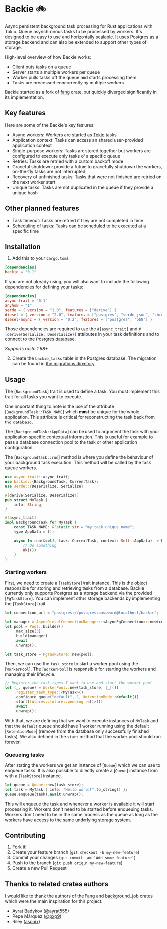 # Backie 🚲

Async persistent background task processing for Rust applications with Tokio. Queue asynchronous tasks
to be processed by workers. It's designed to be easy to use and horizontally scalable. It uses Postgres as
a storage backend and can also be extended to support other types of storage.

High-level overview of how Backie works:
- Client puts tasks on a queue
- Server starts a multiple workers per queue
- Worker pulls tasks off the queue and starts processing them
- Tasks are processed concurrently by multiple workers

Backie started as a fork of
[fang](https://github.com/ayrat555/fang) crate, but quickly diverged significantly in its implementation.

## Key features

Here are some of the Backie's key features:

- Async workers: Workers are started as [Tokio](https://tokio.rs/) tasks
- Application context: Tasks can access an shared user-provided application context
- Single-purpose workers: Tasks are stored together but workers are configured to execute only tasks of a specific queue
- Retries: Tasks are retried with a custom backoff mode
- Graceful shutdown: provide a future to gracefully shutdown the workers, on-the-fly tasks are not interrupted
- Recovery of unfinished tasks: Tasks that were not finished are retried on the next worker start
- Unique tasks: Tasks are not duplicated in the queue if they provide a unique hash

## Other planned features

- Task timeout: Tasks are retried if they are not completed in time
- Scheduling of tasks: Tasks can be scheduled to be executed at a specific time

## Installation

1. Add this to your `Cargo.toml`

```toml
[dependencies]
backie = "0.1"
```

If you are not already using, you will also want to include the following dependencies for defining your tasks:

```toml
[dependencies]
async-trait = "0.1"
anyhow = "1"
serde = { version = "1.0", features = ["derive"] }
diesel = { version = "2.0", features = ["postgres", "serde_json", "chrono", "uuid"] }
diesel-async = { version = "0.2", features = ["postgres", "bb8"] }
```

Those dependencies are required to use the `#[async_trait]` and `#[derive(Serialize, Deserialize)]` attributes
in your task definitions and to connect to the Postgres database.

*Supports rustc 1.68+*

2. Create the `backie_tasks` table in the Postgres database. The migration can be found in [the migrations directory](https://github.com/rafaelcaricio/backie/blob/master/migrations/2023-03-06-151907_create_backie_tasks/up.sql).

## Usage

The [`BackgroundTask`] trait is used to define a task. You must implement this trait for all
tasks you want to execute.

One important thing to note is the use of the attribute [`BackgroundTask::TASK_NAME`] which **must** be unique for 
the whole application. This attribute is critical for reconstructing the task back from the database.

The [`BackgroundTask::AppData`] can be used to argument the task with your application specific contextual information.
This is useful for example to pass a database connection pool to the task or other application configuration.

The [`BackgroundTask::run`] method is where you define the behaviour of your background task execution. This method
will be called by the task queue workers.

```rust
use async_trait::async_trait;
use backie::{BackgroundTask, CurrentTask};
use serde::{Deserialize, Serialize};

#[derive(Serialize, Deserialize)]
pub struct MyTask {
    info: String,
}

#[async_trait]
impl BackgroundTask for MyTask {
    const TASK_NAME: &'static str = "my_task_unique_name";
    type AppData = ();

    async fn run(&self, task: CurrentTask, context: Self::AppData) -> Result<(), anyhow::Error> {
        // Do something
        Ok(())
    }
}
```

### Starting workers

First, we need to create a [`TaskStore`] trait instance. This is the object responsible for storing and retrieving
tasks from a database. Backie currently only supports Postgres as a storage backend via the provided
[`PgTaskStore`]. You can implement other storage backends by implementing the [`TaskStore`] trait.

```rust
let connection_url = "postgres://postgres:password@localhost/backie";

let manager = AsyncDieselConnectionManager::<AsyncPgConnection>::new(connection_url);
let pool = Pool::builder()
    .max_size(3)
    .build(manager)
    .await
    .unwrap();

let task_store = PgTaskStore::new(pool);
```

Then, we can use the `task_store` to start a worker pool using the [`WorkerPool`]. The [`WorkerPool`] is responsible
for starting the workers and managing their lifecycle.

```rust
// Register the task types I want to use and start the worker pool
let (_, queue) = WorkerPool::new(task_store, |_|())
    .register_task_type::<MyTask>()
    .configure_queue("default", 1, RetentionMode::default())
    .start(futures::future::pending::<()>())
    .await
    .unwrap();
```

With that, we are defining that we want to execute instances of `MyTask` and that the `default` queue should 
have 1 worker running using the default [`RetentionMode`] (remove from the database only successfully finished tasks).
We also defined in the `start` method that the worker pool should run forever.

### Queueing tasks

After stating the workers we get an instance of [`Queue`] which we can use to enqueue tasks. It is also possible
to directly create a [`Queue`] instance from with a [`TaskStore`] instance.

```rust
let queue = Queue::new(task_store);
let task = MyTask { info: "Hello world!".to_string() };
queue.enqueue(task).await.unwrap();
```

This will enqueue the task and whenever a worker is available it will start processing it. Workers don't need to be
started before enqueuing tasks. Workers don't need to be in the same process as the queue as long as the workers have
access to the same underlying storage system.

## Contributing

1. [Fork it!](https://github.com/rafaelcaricio/backie/fork)
2. Create your feature branch (`git checkout -b my-new-feature`)
3. Commit your changes (`git commit -am 'Add some feature'`)
4. Push to the branch (`git push origin my-new-feature`)
5. Create a new Pull Request

## Thanks to related crates authors

I would like to thank the authors of the [Fang](https://github.com/ayrat555/fang) and [background_job](https://git.asonix.dog/asonix/background-jobs.git) crates which were the main inspiration for this project.

- Ayrat Badykov ([@ayrat555](https://github.com/ayrat555))
- Pepe Márquez ([@pxp9](https://github.com/pxp9))
- Riley ([asonix](https://github.com/asonix))
